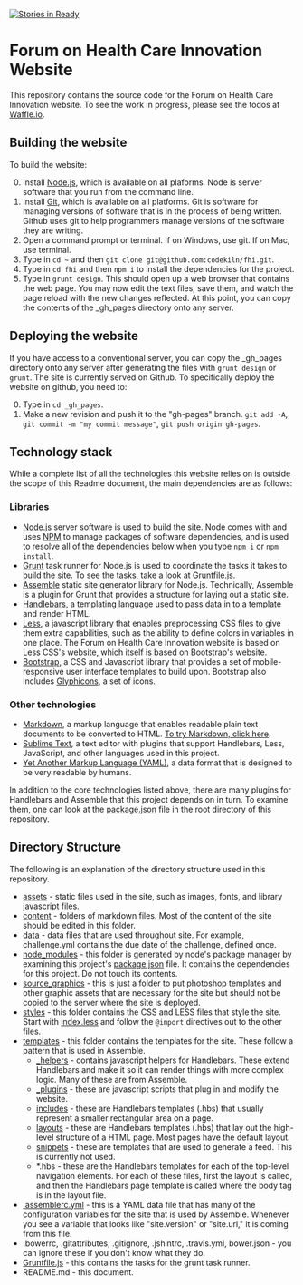 [![Stories in Ready](https://badge.waffle.io/codekiln/fhi.png?label=ready&title=Ready)](https://waffle.io/codekiln/fhi)

# Forum on Health Care Innovation Website
This repository contains the source code for the Forum on Health Care Innovation website. To see the work in progress, please see the todos at [Waffle.io](https://waffle.io/codekiln/fhi).

## Building the website
To build the website: 

0. Install [Node.js](http://nodejs.org/), which is available on all plaforms. Node is server software that you run from the command line. 
0. Install [Git](http://git-scm.com/), which is available on all platforms. Git is software for managing versions of software that is in the process of being written. Github uses git to help programmers manage versions of the software they are writing.
0. Open a command prompt or terminal. If on Windows, use git. If on Mac, use terminal.
0. Type in `cd ~` and then `git clone git@github.com:codekiln/fhi.git`. 
0. Type in `cd fhi` and then `npm i` to install the dependencies for the project. 
0. Type in `grunt design`. This should open up a web browser that contains the web page. You may now edit the text files, save them, and watch the page reload with the new changes reflected. At this point, you can copy the contents of the _gh_pages directory onto any server.

## Deploying the website
If you have access to a conventional server, you can copy the _gh_pages directory onto any server after generating the files with `grunt design` or `grunt`. The site is currently served on Github. To specifically deploy the website on github, you need to:

0. Type in `cd _gh_pages`. 
0. Make a new revision and push it to the "gh-pages" branch. `git add -A`, `git commit -m "my commit message"`, `git push origin gh-pages`. 

## Technology stack
While a complete list of all the technologies this website relies on is outside the scope of this Readme document, the main dependencies are as follows: 

### Libraries

+ [Node.js](http://nodejs.org/) server software is used to build the site. Node comes with and uses [NPM](https://www.npmjs.org/) to manage packages of software dependencies, and is used to resolve all of the dependencies below when you type `npm i` or `npm install`. 
+ [Grunt](http://gruntjs.com/) task runner for Node.js is used to coordinate the tasks it takes to build the site. To see the tasks, take a look at [Gruntfile.js](Gruntfile.js). 
+ [Assemble](http://assemble.io/) static site generator library for Node.js. Technically, Assemble is a plugin for Grunt that provides a structure for laying out a static site.
+ [Handlebars](http://handlebarsjs.com/), a templating language used to pass data in to a template and render HTML.
+ [Less](http://lesscss.org/), a javascript library that enables preprocessing CSS files to give them extra capabilities, such as the ability to define colors in variables in one place. The Forum on Health Care Innovation website is based on Less CSS's website, which itself is based on Bootstrap's website.
+ [Bootstrap](http://getbootstrap.com/), a CSS and Javascript library that provides a set of mobile-responsive user interface templates to build upon. Bootstrap also includes [Glyphicons](http://getbootstrap.com/components/), a set of icons.  

### Other technologies

+ [Markdown](http://en.wikipedia.org/wiki/Markdown#Example), a markup language that enables readable plain text documents to be converted to HTML. [To try Markdown, click here](http://markdown-here.com/livedemo.html).
+ [Sublime Text](http://www.sublimetext.com/), a text editor with plugins that support Handlebars, Less, JavaScript, and other languages used in this project.
+ [Yet Another Markup Language (YAML)](http://en.wikipedia.org/wiki/YAML#Examples), a data format that is designed to be very readable by humans.

In addition to the core technologies listed above, there are many plugins for Handlebars and Assemble that this project depends on in turn. To examine them, one can look at the [package.json](package.json) file in the root directory of this repository. 

## Directory Structure
The following is an explanation of the directory structure used in this repository.

* [assets](assets/) 	- static files used in the site, such as images, fonts, and library javascript files.
* [content](content/) 	- folders of markdown files. Most of the content of the site should be edited in this folder.
* [data](data/) 		- data files that are used throughout site. For example, challenge.yml contains the due date of the challenge, defined once.
* [node_modules](node_modules/) - this folder is generated by node's package manager by examining this project's [package.json](package.json) file. It contains the dependencies for this project. Do not touch its contents.  
* [source_graphics](source_graphics) - this is just a folder to put photoshop templates and other graphic assets that are necessary for the site but should not be copied to the server where the site is deployed.
* [styles](styles/) - this folder contains the CSS and LESS files that style the site. Start with [index.less](styles/index.less) and follow the `@import` directives out to the other files.
* [templates](templates/) - this folder contains the templates for the site. These follow a pattern that is used in Assemble.
  * [_helpers](templates/_helpers/) - contains javascript helpers for Handlebars. These extend Handlebars and make it so it can render things with more complex logic. Many of these are from Assemble.
  * [_plugins](templates/_plugins/) - these are javascript scripts that plug in and modify the website. 
  * [includes](templates/includes/) - these are Handlebars templates (.hbs) that usually represent a smaller rectangular area on a page. 
  * [layouts](templates/layouts/) - these are Handlebars templates (.hbs) that lay out the high-level structure of a HTML page. Most pages have the default layout.
  * [snippets](templates/snippets/) - these are templates that are used to generate a feed. This is currently not used. 
  * *.hbs - these are the Handlebars templates for each of the top-level navigation elements. For each of these files, first the layout is called, and then the Handlebars page template is called where the body tag is in the layout file. 
* [.assemblerc.yml](.assemblerc.yml) - this is a YAML data file that has many of the configuration variables for the site that is used by Assemble. Whenever you see a variable that looks like "site.version" or "site.url," it is coming from this file.
* .bowerrc, .gitattributes, .gitignore, .jshintrc, .travis.yml, bower.json - you can ignore these if you don't know what they do.
* [Gruntfile.js](Gruntfile.js) - this contains the tasks for the grunt task runner. 
* README.md - this document. 